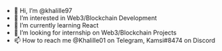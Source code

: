 - 👋 Hi, I’m @khalille97
- 👀 I’m interested in Web3/Blockchain Development
- 🌱 I’m currently learning React
- 💞️ I’m looking for internship on Web3/Blockchain Projects
- 📫 How to reach me @Khalille01 on Telegram, Kamsi#8474 on Discord

<!---
khalille97/khalille97 is a ✨ special ✨ repository because its `README.md` (this file) appears on your GitHub profile.
You can click the Preview link to take a look at your changes.
--->
